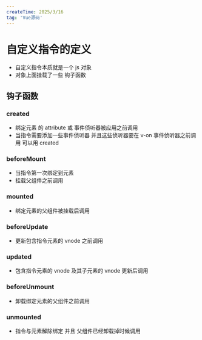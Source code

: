 ```yaml
---
createTime: 2025/3/16
tag: 'Vue源码'
---
```

# 自定义指令的定义

* 自定义指令本质就是一个 js 对象
* 对象上面挂载了一些 钩子函数  

## 钩子函数

### created

* 绑定元素 的 attribute 或 事件侦听器被应用之前调用
* 当指令需要添加一些事件侦听器  并且这些侦听器要在 v-on 事件侦听器之前调用 可以用 created

### beforeMount

* 当指令第一次绑定到元素
* 挂载父组件之前调用

### mounted

* 绑定元素的父组件被挂载后调用

### beforeUpdate

* 更新包含指令元素的 vnode 之前调用

### updated

* 包含指令元素的 vnode 及其子元素的 vnode 更新后调用

### beforeUnmount

* 卸载绑定元素的父组件之前调用

### unmounted

* 指令与元素解除绑定  并且 父组件已经卸载掉时候调用
